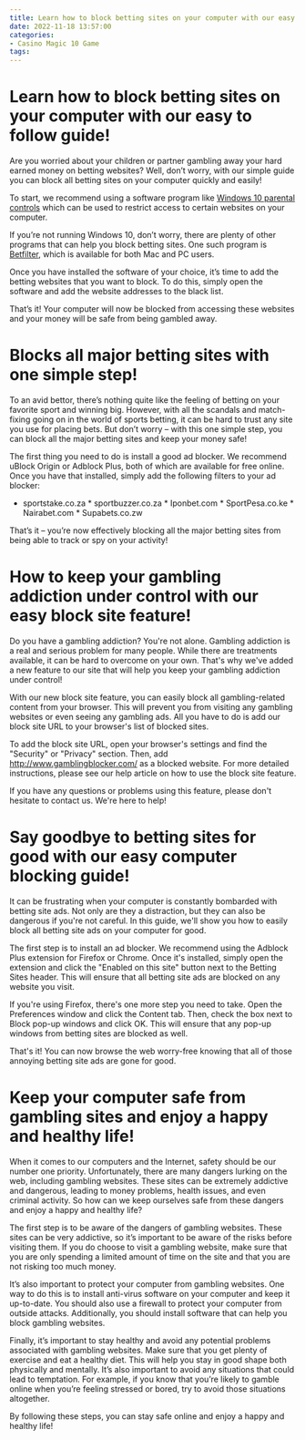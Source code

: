 ```yaml
---
title: Learn how to block betting sites on your computer with our easy to follow guide!
date: 2022-11-18 13:57:00
categories:
- Casino Magic 10 Game
tags:
---
```



#  Learn how to block betting sites on your computer with our easy to follow guide!

Are you worried about your children or partner gambling away your hard earned money on betting websites? Well, don’t worry, with our simple guide you can block all betting sites on your computer quickly and easily!

To start, we recommend using a software program like [Windows 10 parental controls](https://www.microsoft.com/en-gb/windows/windows-10-what-is-windows-10) which can be used to restrict access to certain websites on your computer.

If you’re not running Windows 10, don’t worry, there are plenty of other programs that can help you block betting sites. One such program is [Betfilter](https://www.betfilter.com), which is available for both Mac and PC users.

Once you have installed the software of your choice, it’s time to add the betting websites that you want to block. To do this, simply open the software and add the website addresses to the black list.

That’s it! Your computer will now be blocked from accessing these websites and your money will be safe from being gambled away.

#  Blocks all major betting sites with one simple step!

To an avid bettor, there’s nothing quite like the feeling of betting on your favorite sport and winning big. However, with all the scandals and match-fixing going on in the world of sports betting, it can be hard to trust any site you use for placing bets. But don’t worry – with this one simple step, you can block all the major betting sites and keep your money safe!

The first thing you need to do is install a good ad blocker. We recommend uBlock Origin or Adblock Plus, both of which are available for free online. Once you have that installed, simply add the following filters to your ad blocker:

* sportstake.co.za * sportbuzzer.co.za * Iponbet.com * SportPesa.co.ke * Nairabet.com * Supabets.co.zw

That’s it – you’re now effectively blocking all the major betting sites from being able to track or spy on your activity!

#  How to keep your gambling addiction under control with our easy block site feature!

Do you have a gambling addiction? You're not alone. Gambling addiction is a real and serious problem for many people. While there are treatments available, it can be hard to overcome on your own. That's why we've added a new feature to our site that will help you keep your gambling addiction under control!

With our new block site feature, you can easily block all gambling-related content from your browser. This will prevent you from visiting any gambling websites or even seeing any gambling ads. All you have to do is add our block site URL to your browser's list of blocked sites.

To add the block site URL, open your browser's settings and find the "Security" or "Privacy" section. Then, add http://www.gamblingblocker.com/ as a blocked website. For more detailed instructions, please see our help article on how to use the block site feature.

If you have any questions or problems using this feature, please don't hesitate to contact us. We're here to help!

#  Say goodbye to betting sites for good with our easy computer blocking guide!

It can be frustrating when your computer is constantly bombarded with betting site ads. Not only are they a distraction, but they can also be dangerous if you're not careful. In this guide, we'll show you how to easily block all betting site ads on your computer for good.

The first step is to install an ad blocker. We recommend using the Adblock Plus extension for Firefox or Chrome. Once it's installed, simply open the extension and click the "Enabled on this site" button next to the Betting Sites header. This will ensure that all betting site ads are blocked on any website you visit.

If you're using Firefox, there's one more step you need to take. Open the Preferences window and click the Content tab. Then, check the box next to Block pop-up windows and click OK. This will ensure that any pop-up windows from betting sites are blocked as well.

That's it! You can now browse the web worry-free knowing that all of those annoying betting site ads are gone for good.

#  Keep your computer safe from gambling sites and enjoy a happy and healthy life!

When it comes to our computers and the Internet, safety should be our number one priority. Unfortunately, there are many dangers lurking on the web, including gambling websites. These sites can be extremely addictive and dangerous, leading to money problems, health issues, and even criminal activity. So how can we keep ourselves safe from these dangers and enjoy a happy and healthy life?

The first step is to be aware of the dangers of gambling websites. These sites can be very addictive, so it’s important to be aware of the risks before visiting them. If you do choose to visit a gambling website, make sure that you are only spending a limited amount of time on the site and that you are not risking too much money.

It’s also important to protect your computer from gambling websites. One way to do this is to install anti-virus software on your computer and keep it up-to-date. You should also use a firewall to protect your computer from outside attacks. Additionally, you should install software that can help you block gambling websites.

Finally, it’s important to stay healthy and avoid any potential problems associated with gambling websites. Make sure that you get plenty of exercise and eat a healthy diet. This will help you stay in good shape both physically and mentally. It’s also important to avoid any situations that could lead to temptation. For example, if you know that you’re likely to gamble online when you’re feeling stressed or bored, try to avoid those situations altogether.

By following these steps, you can stay safe online and enjoy a happy and healthy life!